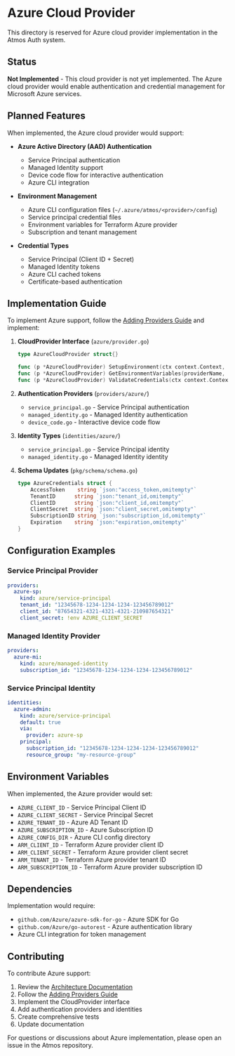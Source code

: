 # Azure Cloud Provider

This directory is reserved for Azure cloud provider implementation in the Atmos Auth system.

## Status

**Not Implemented** - This cloud provider is not yet implemented. The Azure cloud provider would enable authentication and credential management for Microsoft Azure services.

## Planned Features

When implemented, the Azure cloud provider would support:

- **Azure Active Directory (AAD) Authentication**

  - Service Principal authentication
  - Managed Identity support
  - Device code flow for interactive authentication
  - Azure CLI integration

- **Environment Management**

  - Azure CLI configuration files (`~/.azure/atmos/<provider>/config`)
  - Service principal credential files
  - Environment variables for Terraform Azure provider
  - Subscription and tenant management

- **Credential Types**
  - Service Principal (Client ID + Secret)
  - Managed Identity tokens
  - Azure CLI cached tokens
  - Certificate-based authentication

## Implementation Guide

To implement Azure support, follow the [Adding Providers Guide](../docs/ADDING_PROVIDERS.md) and implement:

1. **CloudProvider Interface** (`azure/provider.go`)

   ```go
   type AzureCloudProvider struct{}

   func (p *AzureCloudProvider) SetupEnvironment(ctx context.Context, providerName, identityName string, credentials *types.Credentials) error
   func (p *AzureCloudProvider) GetEnvironmentVariables(providerName, identityName string) map[string]string
   func (p *AzureCloudProvider) ValidateCredentials(ctx context.Context, credentials *types.Credentials) error
   ```

2. **Authentication Providers** (`providers/azure/`)

   - `service_principal.go` - Service Principal authentication
   - `managed_identity.go` - Managed Identity authentication
   - `device_code.go` - Interactive device code flow

3. **Identity Types** (`identities/azure/`)

   - `service_principal.go` - Service Principal identity
   - `managed_identity.go` - Managed Identity identity

4. **Schema Updates** (`pkg/schema/schema.go`)
   ```go
   type AzureCredentials struct {
       AccessToken    string `json:"access_token,omitempty"`
       TenantID      string `json:"tenant_id,omitempty"`
       ClientID      string `json:"client_id,omitempty"`
       ClientSecret  string `json:"client_secret,omitempty"`
       SubscriptionID string `json:"subscription_id,omitempty"`
       Expiration    string `json:"expiration,omitempty"`
   }
   ```

## Configuration Examples

### Service Principal Provider

```yaml
providers:
  azure-sp:
    kind: azure/service-principal
    tenant_id: "12345678-1234-1234-1234-123456789012"
    client_id: "87654321-4321-4321-4321-210987654321"
    client_secret: !env AZURE_CLIENT_SECRET
```

### Managed Identity Provider

```yaml
providers:
  azure-mi:
    kind: azure/managed-identity
    subscription_id: "12345678-1234-1234-1234-123456789012"
```

### Service Principal Identity

```yaml
identities:
  azure-admin:
    kind: azure/service-principal
    default: true
    via:
      provider: azure-sp
    principal:
      subscription_id: "12345678-1234-1234-1234-123456789012"
      resource_group: "my-resource-group"
```

## Environment Variables

When implemented, the Azure provider would set:

- `AZURE_CLIENT_ID` - Service Principal Client ID
- `AZURE_CLIENT_SECRET` - Service Principal Secret
- `AZURE_TENANT_ID` - Azure AD Tenant ID
- `AZURE_SUBSCRIPTION_ID` - Azure Subscription ID
- `AZURE_CONFIG_DIR` - Azure CLI config directory
- `ARM_CLIENT_ID` - Terraform Azure provider client ID
- `ARM_CLIENT_SECRET` - Terraform Azure provider client secret
- `ARM_TENANT_ID` - Terraform Azure provider tenant ID
- `ARM_SUBSCRIPTION_ID` - Terraform Azure provider subscription ID

## Dependencies

Implementation would require:

- `github.com/Azure/azure-sdk-for-go` - Azure SDK for Go
- `github.com/Azure/go-autorest` - Azure authentication library
- Azure CLI integration for token management

## Contributing

To contribute Azure support:

1. Review the [Architecture Documentation](../docs/ARCHITECTURE.md)
2. Follow the [Adding Providers Guide](../docs/ADDING_PROVIDERS.md)
3. Implement the CloudProvider interface
4. Add authentication providers and identities
5. Create comprehensive tests
6. Update documentation

For questions or discussions about Azure implementation, please open an issue in the Atmos repository.
